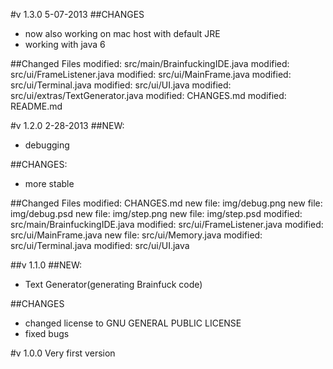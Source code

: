 #v 1.3.0	5-07-2013
##CHANGES
+ now also working on mac host with default JRE
+ working with java 6

##Changed Files
	modified:   src/main/BrainfuckingIDE.java
	modified:   src/ui/FrameListener.java
	modified:   src/ui/MainFrame.java
	modified:   src/ui/Terminal.java
	modified:   src/ui/UI.java
	modified:   src/ui/extras/TextGenerator.java
	modified:	CHANGES.md
	modified:	README.md
	

#v 1.2.0	2-28-2013
##NEW:
+ debugging

##CHANGES:
+ more stable

##Changed Files
	modified:   CHANGES.md
	new file:   img/debug.png
	new file:   img/debug.psd
	new file:   img/step.png
	new file:   img/step.psd
	modified:   src/main/BrainfuckingIDE.java
	modified:   src/ui/FrameListener.java
	modified:   src/ui/MainFrame.java
	new file:   src/ui/Memory.java
	modified:   src/ui/Terminal.java
	modified:   src/ui/UI.java


##v 1.1.0
##NEW:
+ Text Generator(generating Brainfuck code)

##CHANGES
+ changed license to  GNU GENERAL PUBLIC LICENSE
+ fixed bugs

#v 1.0.0
Very first version